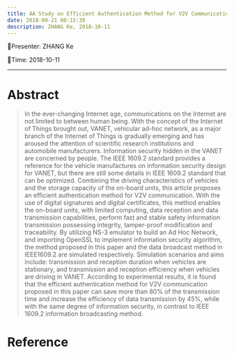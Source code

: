 ```yaml
---
title: AA Study on Efficient Authentication Method for V2V Communication
date: 2018-09-21 00:15:39
description: ZHANG Ke, 2018-10-11
---
```


<!-- more -->

:tada:Presenter: ZHANG Ke

:tada:Time: 2018-10-11

---
# Abstract
> In the ever-changing Internet age, communications on the Internet are not limited to between human being. With the concept of the Internet of Things brought out, VANET, vehicular ad-hoc network, as a major branch of the Internet of Things is gradually emerging and has aroused the attention of scientific research institutions and automobile manufacturers. Information security hidden in the VANET are concerned by people. The IEEE 1609.2 standard provides a reference for the vehicle manufactures on information security design for VANET, but there are still some details in IEEE 1609.2 standard that can be optimized. Combining the driving characteristics of vehicles and the storage capacity of the on-board units, this article proposes an efficient authentication method for V2V communication. With the use of digital signatures and digital certificates, this method enables the on-board units, with limited computing, data reception and data transmission capabilities, perform fast and stable safety information transmission possessing integrity, tamper-proof modification and traceability. By utilizing NS-3 emulator to build an Ad Hoc Network, and importing OpenSSL to implement information security algorithm, the method proposed in this paper and the data broadcast method in IEEE1609.2 are simulated respectively. Simulation scenarios and aims include: transmission and reception duration when vehicles are stationary, and transmission and reception efficiency when vehicles are driving in VANET. According to experimental results, it is found that the efficient authentication method for V2V communication proposed in this paper can save more than 80% of the transmission time and increase the efficiency of data transmission by 45%, while with the same degree of information security, in contrast to IEEE 1609.2 information broadcasting method.

# Reference 




